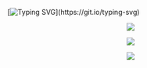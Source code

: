 [![Typing SVG](https://readme-typing-svg.demolab.com?font=Fira+Code&pause=1000&center=true&width=435&lines=Hello+there!;I'm+Matt!)](https://git.io/typing-svg)
<p align="center">
  <a href="https://skillicons.dev">
    <img src="https://skillicons.dev/icons?i=vscode" />
  </a>
</p>
<p align="center">
  <a href="https://skillicons.dev">
    <img src="https://skillicons.dev/icons?i=js,idea,java" />
  </a>
</p>
<p align="center">
  <a href="https://skillicons.dev">
    <img src="https://skillicons.dev/icons?i=discord,github" />
  </a>
</p>


<!--
**mawimmer/mawimmer** is a ✨ _special_ ✨ repository because its `README.md` (this file) appears on your GitHub profile.

Here are some ideas to get you started:

- 🔭 I’m currently working on ...
- 🌱 I’m currently learning ...
- 👯 I’m looking to collaborate on ...
- 🤔 I’m looking for help with ...
- 💬 Ask me about ...
- 📫 How to reach me: ...
- 😄 Pronouns: ...
- ⚡ Fun fact: ...
-->
